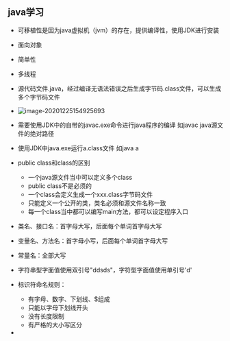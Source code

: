 ## java学习

- 可移植性是因为java虚拟机（jvm）的存在，提供编译性，使用JDK进行安装
- 面向对象
- 简单性
- 多线程
- 源代码文件.java，经过编译无语法错误之后生成字节码.class文件，可以生成多个字节码文件
- ![image-20201225154925693](C:\Users\15975\Desktop\makeDown\image\image-20201225154925693.png)
- 需要使用JDK中的自带的javac.exe命令进行java程序的编译 如javac java源文件的绝对路径
- 使用JDK中java.exe运行a.class文件 如java a
- public class和class的区别
  - 一个java源文件当中可以定义多个class
  - public class不是必须的
  - 一个class会定义生成一个xxx.class字节码文件
  - 只能定义一个公开的类，类名必须和源文件名称一致
  - 每一个class当中都可以编写main方法，都可以设定程序入口

- 类名、接口名：首字母大写，后面每个单词首字母大写
- 变量名、方法名：首字母小写，后面每个单词首字母大写
- 常量名：全部大写
- 字符串型字面值使用双引号"ddsds"，字符型字面值使用单引号'd'
- 标识符命名规则：
  - 有字母、数字、下划线、$组成
  - 只能以字母下划线开头
  - 没有长度限制
  - 有严格的大小写区分
- 

